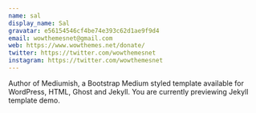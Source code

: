 ```yaml
---
name: sal
display_name: Sal
gravatar: e56154546cf4be74e393c62d1ae9f9d4
email: wowthemesnet@gmail.com
web: https://www.wowthemes.net/donate/
twitter: https://twitter.com/wowthemesnet
instagram: https://twitter.com/wowthemesnet
---
```

Author of Mediumish, a Bootstrap Medium styled template available for WordPress, HTML, Ghost and Jekyll. You are currently previewing Jekyll template demo.